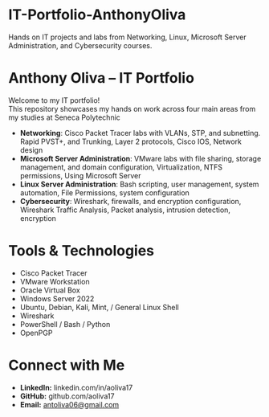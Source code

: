 # IT-Portfolio-AnthonyOliva
Hands on IT projects and labs from Networking, Linux, Microsoft Server Administration, and Cybersecurity courses.
# Anthony Oliva – IT Portfolio
Welcome to my IT portfolio!  
This repository showcases my hands on work across four main areas from my studies at Seneca Polytechnic

- **Networking**:
    Cisco Packet Tracer labs with VLANs, STP, and subnetting. Rapid PVST+, and Trunking, Layer 2 protocols, Cisco IOS, Network design 
- **Microsoft Server Administration**:
    VMware labs with file sharing, storage management, and domain configuration, Virtualization, NTFS permissions, Using Microsoft Server  
- **Linux Server Administration**:
    Bash scripting, user management, system automation, File Permissions, system configuration 
- **Cybersecurity**:
    Wireshark, firewalls, and encryption configuration, Wireshark Traffic Analysis, Packet analysis, intrusion detection, encryption

# Tools & Technologies
- Cisco Packet Tracer
- VMware Workstation
- Oracle Virtual Box
- Windows Server 2022
- Ubuntu, Debian, Kali, Mint, / General Linux Shell
- Wireshark
- PowerShell / Bash / Python
- OpenPGP

# Connect with Me
- **LinkedIn:** linkedin.com/in/aoliva17
- **GitHub:** github.com/aoliva17
- **Email:** antoliva06@gmail.com
